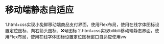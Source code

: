 # 移动端静态自适应
1.html+css实现小兔鲜移动端商品支付界面，使用Flex布局，使用在线字体图标设置定位图标、向右箭头图标、❌号图标
2.html+css实现bilibili移动端静态界面，使用Flex布局，使用在线字体图标设置定位图标窗口自适应使用vw
